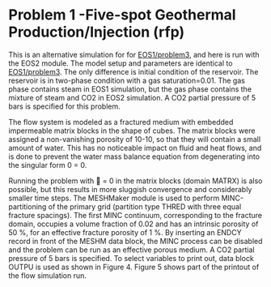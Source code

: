 # Problem 1 -Five-spot Geothermal Production/Injection (rfp)

This is an alternative simulation for  for [EOS1/problem3](../eos1/problem-3-five-spot-geothermal-production-injection-rfp.md), and here is run with the EOS2 module. The model setup and parameters are identical to  [EOS1/problem3](../eos1/problem-3-five-spot-geothermal-production-injection-rfp.md). The only difference is initial condition of the reservoir. The reservoir is in two-phase condition with a gas saturation=0.01. The gas phase contains steam in EOS1 simulation, but  the gas phase contains the mixture of steam and CO2 in EOS2 simulation. A CO2 partial pressure of 5 bars is specified for this problem.&#x20;

The flow system is modeled as a fractured medium with embedded impermeable matrix blocks in the shape of cubes. The matrix blocks were assigned a non-vanishing porosity of 10-10, so that they will contain a small amount of water. This has no noticeable impact on fluid and heat flows, and is done to prevent the water mass balance equation from degenerating into the singular form 0 = 0.&#x20;





Running the problem with  = 0 in the matrix blocks (domain MATRX) is also possible, but this results in more sluggish convergence and considerably smaller time steps. The MESHMaker module is used to perform MINC-partitioning of the primary grid (partition type THRED with three equal fracture spacings). The first MINC continuum, corresponding to the fracture domain, occupies a volume fraction of 0.02 and has an intrinsic porosity of 50 %, for an effective fracture porosity of 1 %. By inserting an ENDCY record in front of the MESHM data block, the MINC process can be disabled and the problem can be run as an effective porous medium. A CO2 partial pressure of 5 bars is specified. To select variables to print out, data block OUTPU is used as shown in Figure 4. Figure 5 shows part of the printout of the flow simulation run.

